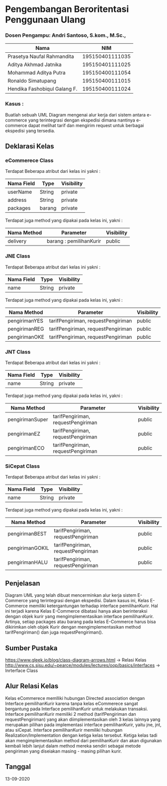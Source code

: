 # Pengembangan Beroritentasi Penggunaan Ulang

### Dosen Pengampu: Andri Santoso, S.kom., M.Sc.,

| Nama | NIM |
| --- | --- |
| Prasetya Naufal Rahmandita | 195150401111035 |
| Aditya Akhmad Jatnika | 195150401111025 |
| Mohammad Aditya Putra | 195150400111054 |
| Ronaldo Simatupang | 195150400111015 |
| Hendika Fashobiqul Galang F. | 195150400111024 |

### Kasus :
Buatlah sebuah UML Diagram mengenai alur kerja dari sistem antara e-commerce yang terintegrasi dengan ekspedisi dimana nantinya e-commerce dapat melihat tarif dan mengirim request untuk berbagai ekspedisi yang tersedia.

## Deklarasi Kelas

### eCommerece Class
Terdapat Beberapa atribut dari kelas ini yakni :

| Nama Field | Type | Visibility |
| --- | --- | -- |
| userName | String | private |
| address | String | private |
| packages | barang | private |

Terdapat juga method yang dipakai pada kelas ini, yakni :

| Nama Method | Parameter | Visibility |
| --- | --- | -- |
| delivery | barang : pemilihanKurir | public |

### JNE Class
Terdapat Beberapa atribut dari kelas ini yakni :

| Nama Field | Type | Visibility |
| --- | --- | -- |
| name | String | private |

Terdapat juga method yang dipakai pada kelas ini, yakni :

| Nama Method | Parameter | Visibility |
| --- | --- | -- |
| pengirimanYES | tarifPengiriman, requestPengiriman | public |
| pengirimanREG | tarifPengiriman, requestPengiriman | public |
| pengirimanOKE | tarifPengiriman, requestPengiriman | public |

### JNT Class
Terdapat Beberapa atribut dari kelas ini yakni :

| Nama Field | Type | Visibility |
| --- | --- | -- |
| name | String | private |

Terdapat juga method yang dipakai pada kelas ini, yakni :

| Nama Method | Parameter | Visibility |
| --- | --- | -- |
| pengirimanSuper | tarifPengiriman, requestPengiriman | public |
| pengirimanEZ | tarifPengiriman, requestPengiriman | public |
| pengirimanECO | tarifPengiriman, requestPengiriman | public |

### SiCepat Class
Terdapat Beberapa atribut dari kelas ini yakni :

| Nama Field | Type | Visibility |
| --- | --- | -- |
| name | String | private |

Terdapat juga method yang dipakai pada kelas ini, yakni :

| Nama Method | Parameter | Visibility |
| --- | --- | -- |
| pengirimanBEST | tarifPengiriman, requestPengiriman | public |
| pengirimanGOKIL | tarifPengiriman, requestPengiriman | public |
| pengirimanHALU | tarifPengiriman, requestPengiriman | public |

## Penjelasan 
Diagram UML yang telah dibuat mencerminkan alur kerja sistem E-Commerce yang terintegrasi dengan ekspedisi. Dalam kasus ini, Kelas E-Commerce memiliki ketergantungan terhadap interface pemilihanKurir. Hal ini terjadi karena Kelas E-Commerce dibatasi hanya akan berinteraksi dengan objek kurir yang mengimplementasikan interface pemilihanKurir. Artinya, setiap packages atau barang pada kelas E-Commerce harus bisa dikirimkan oleh objek Kurir dengan mengimplementasikan method tarifPengiriman() dan juga requestPengiriman().

## Sumber Pustaka
https://www.gleek.io/blog/class-diagram-arrows.html -> Relasi Kelas
http://www.cs.sjsu.edu/~pearce/modules/lectures/oop/basics/interfaces -> Inrterface Class

## Alur Relasi Kelas
Kelas eCommerece memlliki hubungan Directed association dengan Interface pemilihanKurir karena tanpa kelas eCommerece sangat bergantung pada Interface pemilihanKurir untuk melakukan transaksi. Interface pemilihanKurir memiliki 2 method (tarifPengiriman dan requestPengiriman) yang akan diimplementasikan oleh 3 kelas lainnya yang merupakan pilihan pada implementasi interface pemilihanKurir, yaitu jne, jnt, atau siCepat. Interface pemilihanKurir memiliki hubungan Realization/Implementation dengan ketiga kelas tersebut. Ketiga kelas tadi akan mengimplementasikan method dari pemilihanKurir dan akan digunakan kembali lebih lanjut dalam method mereka sendiri sebagai metode pengiriman yang diseiakan masing - masing pilihan kurir.

## Tanggal
13-09-2020

